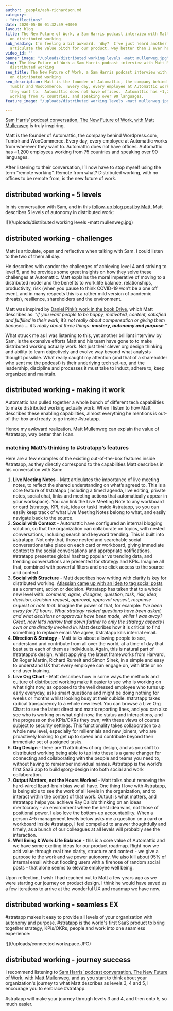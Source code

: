 ```yaml
---
author: _people/ash-richardson.md
category:
- "#reflections"
date: 2020-05-06 01:32:59 +0000
layout: blog
title: The New Future of Work, a Sam Harris podcast interview with Matt Mullenweg
  on distributed working
sub_heading: I’m feeling a bit awkward.  Why?  I’ve just heard another tech founder
  articulate the value pitch for our product, way better than I ever have.
video_id: ''
banner_image: "/uploads/distributed working levels -matt mullenweg.jpg"
slug: The New Future of Work a Sam Harris podcast interview with Matt Mullenweg on
  distributed working
seo_title: The New Future of Work, a Sam Harris podcast interview with Matt Mullenweg
  on distributed working
seo_description: Matt is the founder of Automattic, the company behind Wordpress.com,
  Tumblr and WooCommerce.  Every day, every employee at Automattic works from wherever
  they want to.  Automattic does not have offices.  Automattic has ~1,200 employees
  working from 75 countries, and speaking over 90 languages.
feature_image: "/uploads/distributed working levels -matt mullenweg.jpg"

---
```

[Sam Harris’ podcast conversation, The New Future of Work, with Matt Mullenweg](https://samharris.org/podcasts/194-new-future-work/ "The New Future of Work") is truly inspiring.

Matt is the founder of Automattic, the company behind Wordpress.com, Tumblr and WooCommerce. Every day, every employee at Automattic works from wherever they want to. Automattic does not have offices. Automattic has \~1,200 employees working from 75 countries and speaking over 90 languages.

After listening to their conversation, I’ll now have to stop myself using the term “remote working”. Remote from what? Distributed working, with no offices to be remote from, is the new future of work.

## distributed working - 5 levels

In his conversation with Sam, and in this [follow-up blog post by Matt](https://ma.tt/2020/04/five-levels-of-autonomy/ "Distributed Work's Five Levels of Automony"), Matt describes 5 levels of autonomy in distributed work:

![](/uploads/distributed working levels -matt mullenweg.jpg)

## distributed working - challenges

Matt is articulate, open and reflective when talking with Sam. I could listen to the two of them all day.

He describes with candor the challenges of achieving level 4 and striving to level 5, and he provides some great insights on how they solve these challenges at Automattic. Matt explains the moral imperative of moving to a distributed model and the benefits to work:life balance, relationships, productivity, risk (when you pause to think COVID-19 won’t be a one off event, and in many respects this is a rather mild version of pandemic threats), resilience, shareholders and the environment.

Matt was inspired by [Daniel Pink’s work in the book Drive](https://www.amazon.com.au/Drive-Surprising-Truth-About-Motivates/dp/1594484805 "Drive: The Surprising Truth About What Motivates Us"), which Matt describes as: “_if you want people to be happy, motivated, content, satisfied and fulfilled in their work, it’s not really about compensation or giving them bonuses … it’s really about three things: **mastery, autonomy and purpose**._”

What struck me as I was listening to this, yet another brilliant interview by Sam, is the extensive efforts Matt and his team have gone to to make distributed working actually work. Not just their clever org design thinking and ability to learn objectively and evolve way beyond what analysts thought possible. What really caught my attention (and that of a shareholder who sent me the podcast) is their underlying tech set-up, and the leadership, discipline and processes it must take to induct, adhere to, keep organized and maintain.

## distributed working - making it work

Automattic has pulled together a whole bunch of different tech capabilities to make distributed working actually work. When I listen to how Matt describes these enabling capabilities, almost everything he mentions is out-of-the-box and ready to go inside #stratapp.

Hence my awkward realization. Matt Mullenweg can explain the value of #stratapp, way better than I can.

### matching Matt’s thinking to #stratapp’s features

Here are a few examples of the existing out-of-the-box features inside #stratapp, as they directly correspond to the capabilities Matt describes in his conversation with Sam:

1. **Live Meeting Notes** - Matt articulates the importance of live meeting notes, to reflect the shared understanding on what’s agreed to. This is a core feature of #stratapp (including a timed agenda, live editing, private notes, social chat, links and meeting actions that automatically appear in your workspace). You can link the Live Meeting Note to any workboard or card (strategy, KPI, risk, idea or task) inside #stratapp, so you can easily keep track of what Live Meeting Notes belong to what, and easily navigate back to the source.
2. **Social with Context** - Automattic have configured an internal blogging solution, so that the organization can collaborate on topics, with nested conversations, including search and keyword trending. This is built into #stratapp. Not only that, those nested and searchable social conversations take place on each card or workboard, giving immediate context to the social conversations and appropriate notifications. #stratapp presentes global hashtag popular vs trending data, and trending conversations are presented for strategy and KPIs. Imagine all that, combined with powerful filters and one click access to the source and context.
3. **Social with Structure** - Matt describes how writing with clarity is key for distributed working. [Atlassian came up with an idea to tag social posts](https://stratappsaas.com/blog/atlassian-stride-social-with-structure/ "Atlassian thought of it, #stratapp’s done it - social with structure") as a comment, action or decision. #stratapp has taken that to a whole new level with: _comment, agree, disagree, question, task, risk, idea, decision, decision request, approval, approval request, response request or note that_. Imagine the power of that, for example: _I’ve been away for 72 hours. What strategy related questions have been asked, and what decisions or approvals have been made, whilst I was away? Great, now let’s narrow that down further to only the strategy aspects I own or am directly involved in._ Matt describes how it is critical to find something to replace email. We agree, #stratapp kills internal email.
4. **Direction & Strategy** - Matt talks about allowing people to see, understand and contribute from all over the world, at a time of day that best suits each of them as individuals. Again, this is natural part of #stratapp’s design, whilst applying the latest frameworks from Harvard, Dr Roger Martin, Richard Rumelt and Simon Sinek, in a simple and easy to understand UX that every employee can engage on, with little or no end user training.
5. **Live Org Chart** - Matt describes how in some ways the methods and culture of distributed working make it easier to see who is working on what right now, as opposed to the well dressed employee who turns up early everyday, asks smart questions and might be doing nothing for weeks or months whilst looking busy at their cubicle. #stratapp takes radical transparency to a whole new level. You can browse a Live Org Chart to see the latest direct and matrix reporting lines, and you can also see who is working on what right now, the status and interactions, and the progress on the KPIs/OKRs they own; with these views of course subject to security settings. This functionality takes collaboration to a whole new level, especially for millennials and new joiners, who are proactively looking to get up to speed and contribute beyond their immediate set of assigned tasks.
6. **Org Design** - there are 11 attributes of org design, and as you shift to distributed working being able to tap into these is a game changer for connecting and collaborating with the people and teams you need to, without having to remember individual names. #stratapp is the world’s first SaaS app to build @org-design into both social and work collaboration.
7. **Output Matters, not the Hours Worked** - Matt talks about removing the hard-wired lizard-brain bias we all have. One thing I love with #stratapp, is being able to see the work of all levels in the organization, and to interact within the context of that work. Output is what matters, and #stratapp helps you achieve Ray Dalio’s thinking on an ideas meritocracy - an environment where the best idea wins, not those of positional power. I also love the bottom-up accountability. When a person 4-5 management levels below asks me a question on a card or workboard inside #stratapp, I feel compelled to answer thoughtfully and timely, as a bunch of our colleagues at all levels will probably see the interaction.
8. **Well Being & Work:Life Balance** - this is a core value of Automattic and we have some exciting ideas for our product roadmap. Right now we add value through real time clarity, structure and context - we give a purpose to the work and we power autonomy. We also kill about 95% of internal email without flooding users with a firehose of random social posts - that alone seems to elevate employee well being.

Upon reflection, I wish I had reached out to Matt a few years ago as we were starting our journey on product design. I think he would have saved us a few iterations to arrive at the wonderful UX and roadmap we have now.

## distributed working - seamless EX

\#stratapp makes it easy to provide all levels of your organization with autonomy and purpose.  #stratapp is the world's first SaaS product to bring together strategy, KPIs/OKRs, people and work into one seamless experience:

![](/uploads/connected workspace.JPG)

## distributed working - journey success

I recommend listening to [Sam Harris’ podcast conversation, The New Future of Work, with Matt Mullenweg](https://samharris.org/podcasts/194-new-future-work/ "The New Future of Work"), and as you start to think about your organization's journey to what Matt describes as levels 3, 4 and 5, I encourage you to embrace #stratapp.

\#stratapp will make your journey through levels 3 and 4, and then onto 5, so much easier.